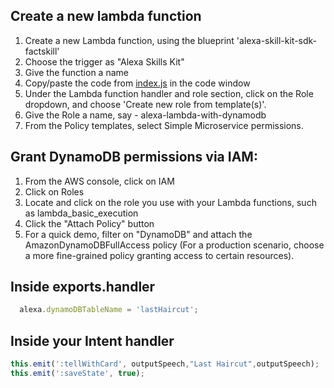 ## Create a new lambda function

1. Create a new Lambda function, using the blueprint 'alexa-skill-kit-sdk-factskill'
2. Choose the trigger as "Alexa Skills Kit"
3. Give the function a name
4. Copy/paste the code from [index.js](https://github.com/ajot/alexa-last-haircut/blob/master/index.js) in the code window
5. Under the Lambda function handler and role section, click on the Role dropdown, and choose 'Create new role from template(s)'.
6. Give the Role a name, say - alexa-lambda-with-dynamodb
7. From the Policy templates, select Simple Microservice permissions.

## Grant DynamoDB permissions via IAM:

1. From the AWS console, click on IAM
2. Click on Roles
3. Locate and click on the role you use with your Lambda functions, such as lambda_basic_execution
4. Click the "Attach Policy" button
5. For a quick demo, filter on "DynamoDB" and attach the AmazonDynamoDBFullAccess policy (For a production scenario, choose a more fine-grained policy granting access to certain resources).

## Inside exports.handler
```javascript
  alexa.dynamoDBTableName = 'lastHaircut';
```

## Inside your Intent handler
```javascript
this.emit(':tellWithCard', outputSpeech,"Last Haircut",outputSpeech);
this.emit(':saveState', true);
```
